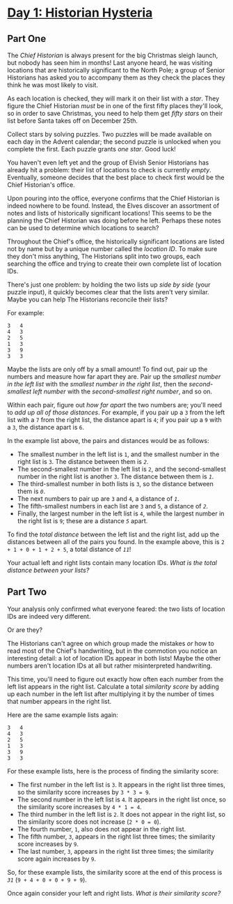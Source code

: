 # [Day 1: Historian Hysteria](https://adventofcode.com/2024/day/1)

## Part One

The *Chief Historian* is always present for the big Christmas sleigh launch, but nobody has seen him in months!  Last anyone heard, he was visiting locations that are historically significant to the North Pole; a group of Senior Historians has asked you to accompany them as they check the places they think he was most likely to visit.

As each location is checked, they will mark it on their list with a *star*.  They figure the Chief Historian *must* be in one of the first fifty places they'll look, so in order to save Christmas, you need to help them get *fifty stars* on their list before Santa takes off on December 25th.

Collect stars by solving puzzles.  Two puzzles will be made available on each day in the Advent calendar; the second puzzle is unlocked when you complete the first.  Each puzzle grants *one star*.  Good luck!

You haven't even left yet and the group of Elvish Senior Historians has already hit a problem: their list of locations to check is currently *empty*.  Eventually, someone decides that the best place to check first would be the Chief Historian's office.

Upon pouring into the office, everyone confirms that the Chief Historian is indeed nowhere to be found.  Instead, the Elves discover an assortment of notes and lists of historically significant locations!  This seems to be the planning the Chief Historian was doing before he left.  Perhaps these notes can be used to determine which locations to search?

Throughout the Chief's office, the historically significant locations are listed not by name but by a unique number called the *location ID*.  To make sure they don't miss anything, The Historians split into two groups, each searching the office and trying to create their own complete list of location IDs.

There's just one problem: by holding the two lists up *side by side* (your puzzle input), it quickly becomes clear that the lists aren't very similar.  Maybe you can help The Historians reconcile their lists?

For example:
```
3   4
4   3
2   5
1   3
3   9
3   3
```

Maybe the lists are only off by a small amount!  To find out, pair up the numbers and measure how far apart they are.  Pair up the *smallest number in the left list* with the *smallest number in the right list*, then the *second-smallest left number* with the *second-smallest right number*, and so on.

Within each pair, figure out *how far apart* the two numbers are; you'll need to *add up all of those distances*.  For example, if you pair up a `3` from the left list with a `7` from the right list, the distance apart is `4`; if you pair up a `9` with a `3`, the distance apart is `6`.

In the example list above, the pairs and distances would be as follows:

- The smallest number in the left list is `1`, and the smallest number in the right list is `3`.  The distance between them is *`2`*.
- The second-smallest number in the left list is `2`, and the second-smallest number in the right list is another `3`.  The distance between them is *`1`*.
- The third-smallest number in both lists is `3`, so the distance between them is *`0`*.
- The next numbers to pair up are `3` and `4`, a distance of *`1`*.
- The fifth-smallest numbers in each list are `3` and `5`, a distance of *`2`*.
- Finally, the largest number in the left list is `4`, while the largest number in the right list is `9`; these are a distance *`5`* apart.

To find the *total distance* between the left list and the right list, add up the distances between all of the pairs you found.  In the example above, this is `2 + 1 + 0 + 1 + 2 + 5`, a total distance of *`11`*!

Your actual left and right lists contain many location IDs.  *What is the total distance between your lists?*


## Part Two

Your analysis only confirmed what everyone feared: the two lists of location IDs are indeed very different.

Or are they?

The Historians can't agree on which group made the mistakes *or* how to read most of the Chief's handwriting, but in the commotion you notice an interesting detail: a lot of location IDs appear in both lists!  Maybe the other numbers aren't location IDs at all but rather misinterpreted handwriting.

This time, you'll need to figure out exactly how often each number from the left list appears in the right list.  Calculate a total *similarity score* by adding up each number in the left list after multiplying it by the number of times that number appears in the right list.

Here are the same example lists again:
```
3   4
4   3
2   5
1   3
3   9
3   3
```

For these example lists, here is the process of finding the similarity score:

- The first number in the left list is `3`.  It appears in the right list three times, so the similarity score increases by `3 * 3 = 9`.
- The second number in the left list is `4`.  It appears in the right list once, so the similarity score increases by `4 * 1 = 4`.
- The third number in the left list is `2`.  It does not appear in the right list, so the similarity score does not increase (`2 * 0 = 0`).
- The fourth number, `1`, also does not appear in the right list.
- The fifth number, `3`, appears in the right list three times; the similarity score increases by `9`.
- The last number, `3`, appears in the right list three times; the similarity score again increases by `9`.

So, for these example lists, the similarity score at the end of this process is *`31`* (`9 + 4 + 0 + 0 + 9 + 9`).

Once again consider your left and right lists.  *What is their similarity score?*
